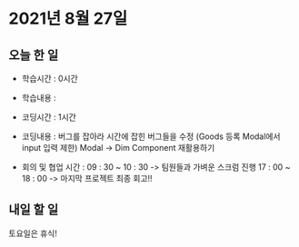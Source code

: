 # 2021년 8월 27일

## 오늘 한 일

- 학습시간 : 0시간
- 학습내용 :

- 코딩시간 : 1시간
- 코딩내용 :
  버그를 잡아라 시간에 잡힌 버그들을 수정 (Goods 등록 Modal에서 input 입력 제한)
  Modal -> Dim Component 재활용하기

- 회의 및 협업 시간 :
  09 : 30 ~ 10 : 30 -> 팀원들과 가벼운 스크럼 진행
  17 : 00 ~ 18 : 00 -> 마지막 프로젝트 최종 회고!!

## 내일 할 일

토요일은 휴식!

